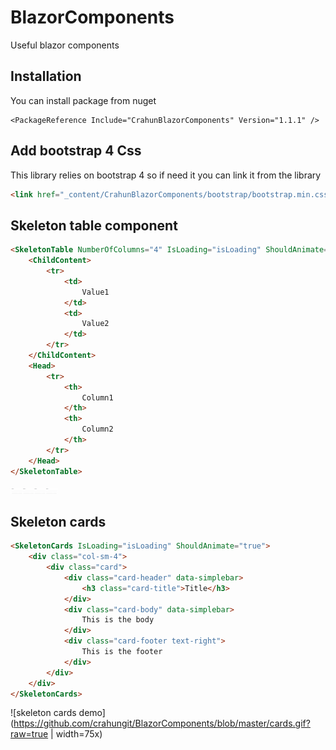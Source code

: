 # BlazorComponents
Useful blazor components

## Installation
You can install package from nuget

```
<PackageReference Include="CrahunBlazorComponents" Version="1.1.1" />
```

## Add bootstrap 4 Css
This library relies on bootstrap 4 so if need it you can link it from the library

```html
<link href="_content/CrahunBlazorComponents/bootstrap/bootstrap.min.css" rel="stylesheet" />
```

## Skeleton table component
```html
<SkeletonTable NumberOfColumns="4" IsLoading="isLoading" ShouldAnimate="true">
    <ChildContent>
        <tr>
            <td>
                Value1
            </td>
            <td>
                Value2
            </td>
        </tr>
    </ChildContent>
    <Head>
        <tr>
            <th>
                Column1
            </th>
            <th>
                Column2
            </th>
        </tr>
    </Head>
</SkeletonTable>
```
<img src="https://github.com/crahungit/BlazorComponents/blob/master/table.gif?raw=true" width="75" />

## Skeleton cards
```html
<SkeletonCards IsLoading="isLoading" ShouldAnimate="true">
    <div class="col-sm-4">
        <div class="card">
            <div class="card-header" data-simplebar>
                <h3 class="card-title">Title</h3>
            </div>
            <div class="card-body" data-simplebar>
                This is the body
            </div>
            <div class="card-footer text-right">
                This is the footer
            </div>
        </div>
    </div>
</SkeletonCards>
```
![skeleton cards demo](https://github.com/crahungit/BlazorComponents/blob/master/cards.gif?raw=true | width=75x)
